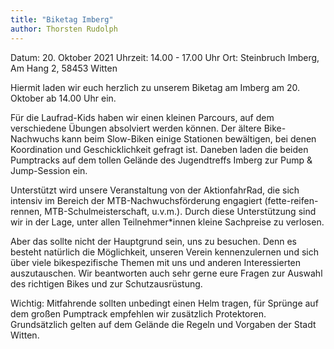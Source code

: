 ```yaml
---
title: "Biketag Imberg"
author: Thorsten Rudolph
---
```


Datum: 20. Oktober 2021
Uhrzeit: 14.00 - 17.00 Uhr
Ort: Steinbruch Imberg, Am Hang 2, 58453 Witten

Hiermit laden wir euch herzlich zu unserem Biketag am Imberg am 20. Oktober ab 14.00 Uhr ein.

Für die Laufrad-Kids haben wir einen kleinen Parcours, auf dem verschiedene Übungen absolviert werden können. Der ältere Bike-Nachwuchs kann beim Slow-Biken einige Stationen bewältigen, bei denen Koordination und Geschicklichkeit gefragt ist. 
Daneben laden die beiden Pumptracks auf dem tollen Gelände des Jugendtreffs Imberg zur Pump & Jump-Session ein. 

Unterstützt wird unsere Veranstaltung von der AktionfahrRad, die sich intensiv im Bereich der MTB-Nachwuchsförderung engagiert (fette-reifen-rennen, MTB-Schulmeisterschaft, u.v.m.). Durch diese Unterstützung sind wir in der Lage, unter allen Teilnehmer*innen kleine Sachpreise zu verlosen. 

Aber das sollte nicht der Hauptgrund sein, uns zu besuchen.
Denn es besteht natürlich die Möglichkeit, unseren Verein kennenzulernen und sich über viele bikespezifische Themen mit uns und anderen Interessierten auszutauschen. Wir beantworten auch sehr gerne eure Fragen zur Auswahl des richtigen Bikes und zur Schutzausrüstung.


Wichtig: Mitfahrende sollten unbedingt einen Helm tragen, für Sprünge auf dem großen Pumptrack empfehlen wir zusätzlich Protektoren. Grundsätzlich gelten auf dem Gelände die Regeln und Vorgaben der Stadt Witten.